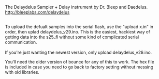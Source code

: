 The Delaydelus
Sampler + Delay instrument by Dr. Bleep and Daedelus.
<br>http://bleeplabs.com/delaydelus

<br>
To upload the defualt samples into the serial flash, use the "upload x.in" in order, then uplad delaydelus_v29.ino. This is the easiest, hackiest way of getting data into the s25_fl without some kind of complicated serial communication.<br>
<br>
If you're just wanting the newest version, only upload delaydelus_v29.ino. 

You'll need the older version of bounce for any of this to work.
The hex file is included in case you need to go back to factory setting without messing with old libraries. 
